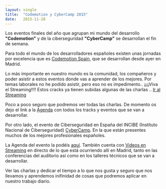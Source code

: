 ```yaml
---
layout: single 
title:  "Codemotion y CyberCamp 2015"
date:   2015-11-28
---
```


<p class="intro"><span class="dropcap">L</span>os eventos finales del año que agrupan mi mundo del desarrollo <strong>"Codemotion"</strong> y de la ciberseguridad <strong>"CyberCamp"</strong> se desarrollan el fin de semana.</p>


Para todo el mundo de los desarrolladores españoles existen unas jornadas por excelencia que es <a href="http://2015.codemotion.es/">Codemotion Spain</a>, que se desarrollan desde ayer en Madrid. 

Lo más importante en nuestro mundo es la comunidad, los compañeros y poder asistir a estos eventos donde vas a aprender de los mejores. Por temas laborales no he podido asistir, pero eso no es impedimento.. ¡¡¡¡Viva el Streaming!!!! 
Estos cracks ya tienen subidas algunas de las charlas ..  <a href="http://2015.codemotion.es/streaming.html">Ir al Streaming</a>

Poco a poco seguro que podremos ver todas las charlas. De momento os dejo el link a la <a href="http://2015.codemotion.es/agenda.html">Agenda</a> con todos los tracks y eventos que se van a desarrollar.


Por otro lado, el evento de Ciberseguridad en España del INCIBE (Instituto Nacional de Ciberseguridad) <a href="https://cybercamp.es/">CyberCamp</a>. En la que están presentes muchos de los mejores profesionales españoles.

La Agenda del evento la podéis <a href="https://cybercamp.es/programa/agenda">aquí</a>. También cuenta con  <a href="https://cybercamp.es/contenidos/videos">Videos en Streaming</a> en directo de lo que está ocurriendo allí en Madrid, tanto en las conferencias del auditorio  así como en los talleres técnicos que se van a desarrollar.

Ver las charlas y dedicar el tiempo a lo que nos gusta y seguro que nos llevamos y aprendemos inifinidad de cosas que podremos aplicar en nuestro trabajo diario.

